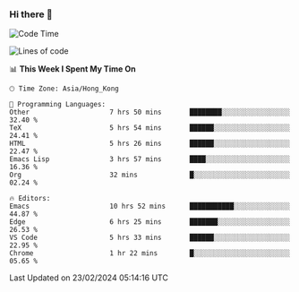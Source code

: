 ### Hi there 👋

<!--
**nicehiro/nicehiro** is a ✨ _special_ ✨ repository because its `README.md` (this file) appears on your GitHub profile.

Here are some ideas to get you started:

- 🔭 I’m currently working on ...
- 🌱 I’m currently learning ...
- 👯 I’m looking to collaborate on ...
- 🤔 I’m looking for help with ...
- 💬 Ask me about ...
- 📫 How to reach me: ...
- 😄 Pronouns: ...
- ⚡ Fun fact: ...
-->

<!--START_SECTION:waka-->
![Code Time](http://img.shields.io/badge/Code%20Time-248%20hrs%2057%20mins-blue)

![Lines of code](https://img.shields.io/badge/From%20Hello%20World%20I%27ve%20Written-2.6%20million%20lines%20of%20code-blue)

📊 **This Week I Spent My Time On** 

```text
🕑︎ Time Zone: Asia/Hong_Kong

💬 Programming Languages: 
Other                    7 hrs 50 mins       ████████░░░░░░░░░░░░░░░░░   32.40 % 
TeX                      5 hrs 54 mins       ██████░░░░░░░░░░░░░░░░░░░   24.41 % 
HTML                     5 hrs 26 mins       ██████░░░░░░░░░░░░░░░░░░░   22.47 % 
Emacs Lisp               3 hrs 57 mins       ████░░░░░░░░░░░░░░░░░░░░░   16.36 % 
Org                      32 mins             █░░░░░░░░░░░░░░░░░░░░░░░░   02.24 % 

🔥 Editors: 
Emacs                    10 hrs 52 mins      ███████████░░░░░░░░░░░░░░   44.87 % 
Edge                     6 hrs 25 mins       ███████░░░░░░░░░░░░░░░░░░   26.53 % 
VS Code                  5 hrs 33 mins       ██████░░░░░░░░░░░░░░░░░░░   22.95 % 
Chrome                   1 hr 22 mins        █░░░░░░░░░░░░░░░░░░░░░░░░   05.65 % 
```


 Last Updated on 23/02/2024 05:14:16 UTC
<!--END_SECTION:waka-->
